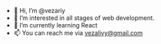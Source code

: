 - 👋 Hi, I’m @vezariy
- 👀 I’m interested in all stages of web development. 
- 🌱 I’m currently learning React
- 📫 You can reach me via vezaliyy@gmail.com

<!---
vezariy/vezariy is a ✨ special ✨ repository because its `README.md` (this file) appears on your GitHub profile.
You can click the Preview link to take a look at your changes.
--->
